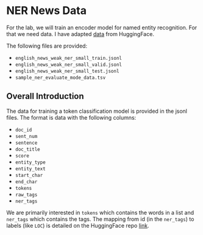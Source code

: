# NER News Data

For the lab, we will train an encoder model for named entity recognition. For
that we need data. I have adapted
[data](https://huggingface.co/datasets/imvladikon/english_news_weak_ner) from
HuggingFace. 

The following files are provided: 

- `english_news_weak_ner_small_train.jsonl`
- `english_news_weak_ner_small_valid.jsonl`
- `english_news_weak_ner_small_test.jsonl`
- `sample_ner_evaluate_mode_data.tsv`

## Overall Introduction

The data for training a token classification model is provided in the jsonl
files. The format is data with the following columns: 

* `doc_id`
* `sent_num`
* `sentence`
* `doc_title`
* `score`
* `entity_type`
* `entity_text`
* `start_char`
* `end_char`
* `tokens`
* `raw_tags`
* `ner_tags`

We are primarily interested in `tokens` which contains the words in a list and
`ner_tags` which contains the tags. The mapping from id (in the `ner_tags`) to
labels (like `LOC`) is detailed on the HuggingFace repo
[link](https://huggingface.co/datasets/imvladikon/english_news_weak_ner). 



